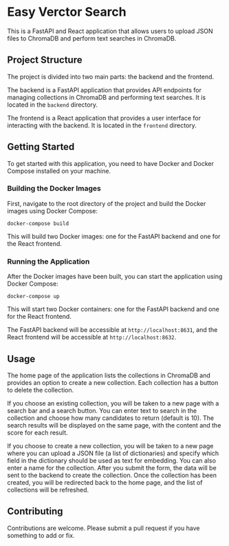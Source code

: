 # Easy Verctor Search

This is a FastAPI and React application that allows users to upload JSON files to ChromaDB and perform text searches in ChromaDB.

## Project Structure

The project is divided into two main parts: the backend and the frontend.

The backend is a FastAPI application that provides API endpoints for managing collections in ChromaDB and performing text searches. It is located in the `backend` directory.

The frontend is a React application that provides a user interface for interacting with the backend. It is located in the `frontend` directory.

## Getting Started

To get started with this application, you need to have Docker and Docker Compose installed on your machine.

### Building the Docker Images

First, navigate to the root directory of the project and build the Docker images using Docker Compose:

```
docker-compose build
```

This will build two Docker images: one for the FastAPI backend and one for the React frontend.

### Running the Application

After the Docker images have been built, you can start the application using Docker Compose:

```
docker-compose up
```

This will start two Docker containers: one for the FastAPI backend and one for the React frontend.

The FastAPI backend will be accessible at `http://localhost:8631`, and the React frontend will be accessible at `http://localhost:8632`.

## Usage

The home page of the application lists the collections in ChromaDB and provides an option to create a new collection. Each collection has a button to delete the collection.

If you choose an existing collection, you will be taken to a new page with a search bar and a search button. You can enter text to search in the collection and choose how many candidates to return (default is 10). The search results will be displayed on the same page, with the content and the score for each result.

If you choose to create a new collection, you will be taken to a new page where you can upload a JSON file (a list of dictionaries) and specify which field in the dictionary should be used as text for embedding. You can also enter a name for the collection. After you submit the form, the data will be sent to the backend to create the collection. Once the collection has been created, you will be redirected back to the home page, and the list of collections will be refreshed.

## Contributing

Contributions are welcome. Please submit a pull request if you have something to add or fix.